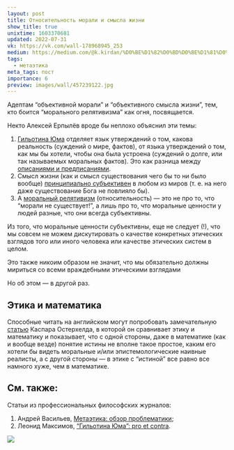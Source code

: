 ```yaml
---
layout: post
title: Относительность морали и смысла жизни
show_title: true
unixtime: 1603370681
updated: 2022-07-31
vk: https://vk.com/wall-178968945_253
medium: https://medium.com/@k.kirdan/%D0%BE%D1%82%D0%BD%D0%BE%D1%81%D0%B8%D1%82%D0%B5%D0%BB%D1%8C%D0%BD%D0%BE%D1%81%D1%82%D1%8C-%D0%BC%D0%BE%D1%80%D0%B0%D0%BB%D0%B8-%D0%B8-%D1%81%D0%BC%D1%8B%D1%81%D0%BB%D0%B0-%D0%B6%D0%B8%D0%B7%D0%BD%D0%B8-f4af2635bc26
tags:
  - метаэтика
meta_tags: пост
importance: 6
preview: images/wall/457239122.jpg
---
```

Адептам “объективной морали” и “объективного смысла жизни”, тем, кто боится “морального релятивизма” как огня, посвящается.

Некто Алексей Ерпылёв вроде бы неплохо объяснил эти темы:
1. [Гильотина Юма](https://as-merlin.livejournal.com/54758.html) отделяет язык утверждений о том, какова реальность (суждений о мире, фактов), от языка утверждений о том, как мы бы хотели, чтобы она была устроена (суждений о долге, или так называемых моральных фактов). Это как разница между [описаниями и предписаниями](https://as-merlin.livejournal.com/101092.html).
2. Смысл жизни (как и смысл существования чего бы то ни было вообще) [принципиально субъективен](https://as-merlin.livejournal.com/86306.html) в любом из миров (т. е. на него даже существование Бога не повлияло бы).
3. А [моральный релятивизм](https://as-merlin.livejournal.com/86976.html) (относительность) — это не про то, что “морали не существует!”, а лишь про то, что моральные ценности у людей разные, что они всегда субъективны.

Из того, что моральные ценности субъективны, еще не следует (!), что мы совсем не можем дискутировать о качестве конкретных этических взглядов того или иного человека или качестве этических систем в целом.

Это также никоим образом не значит, что мы обязательно должны мириться со всеми враждебными этическими взглядами

Но об этом — в другой раз.

## Этика и математика

Способные читать на английском могут попробовать замечательную [статью](https://casparoesterheld.com/2016/01/25/mathematical-versus-moral-truth/) Каспара Остерхелда, в которой он сравнивает этику и математику и показывает, что с одной стороны, даже в математике (как и вообще везде) понятие истины не вполне такое простое, каким его хотели бы видеть моральные и/или эпистемологические наивные реалисты, а с другой стороны — в этике с “истиной” все равно все намного хуже, чем в математике.

## См. также:

Статьи из профессиональных философских журналов:
1. Андрей Васильев, [Метаэтика: обзор проблематики](https://vk.com/wall-199052526_366);
2. Леонид Максимов, [“Гильотина Юма”: pro et contra](https://vk.com/wall-199052526_298).

<img src="images/wall/457239122.jpg">